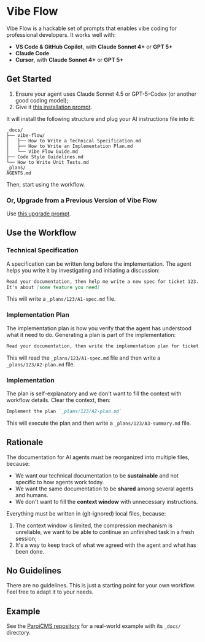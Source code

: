 # Vibe Flow

Vibe Flow is a hackable set of prompts that enables vibe coding for professional developers. It works well with:

- **VS Code & GitHub Copilot**, with **Claude Sonnet 4+** or **GPT 5+**
- **Claude Code**
- **Cursor**, with **Claude Sonnet 4+** or **GPT 5+**

## Get Started

1. Ensure your agent uses Claude Sonnet 4.5 or GPT-5-Codex (or another good coding model);
2. Give it [this installation prompt](https://raw.githubusercontent.com/paleo/vibe-flow/refs/heads/main/bootstrap.md).

It will install the following structure and plug your AI instructions file into it:

```text
_docs/
├── vibe-flow/
│   ├── How to Write a Technical Specification.md
│   ├── How to Write an Implementation Plan.md
│   └── Vibe Flow Guide.md
├── Code Style Guidelines.md
└── How to Write Unit Tests.md
_plans/
AGENTS.md
```

Then, start using the workflow.

### Or, Upgrade from a Previous Version of Vibe Flow

Use [this upgrade prompt](https://raw.githubusercontent.com/paleo/vibe-flow/refs/heads/main/upgrade/upgrade-to-vibe-flow.md).

## Use the Workflow

### Technical Specification

A specification can be written long before the implementation. The agent helps you write it by investigating and initiating a discussion:

```markdown
Read your documentation, then help me write a new spec for ticket 123.
It's about [some feature you need]
```

This will write a `_plans/123/A1-spec.md` file.

### Implementation Plan

The implementation plan is how you verify that the agent has understood what it need to do. Generating a plan is part of the implementation:

```markdown
Read your documentation, then write the implementation plan for ticket 123.
```

This will read the `_plans/123/A1-spec.md` file and then write a `_plans/123/A2-plan.md` file.

### Implementation

The plan is self-explanatory and we don't want to fill the context with workflow details. Clear the context, then:

```markdown
Implement the plan `_plans/123/A2-plan.md`
```

This will execute the plan and then write a `_plans/123/A3-summary.md` file.

## Rationale

The documentation for AI agents must be reorganized into multiple files, because:

- We want our technical documentation to be **sustainable** and not specific to how agents work today.
- We want the same documentation to be **shared** among several agents and humans.
- We don't want to fill the **context window** with unnecessary instructions.

Everything must be written in (git-ignored) local files, because:

1. The context window is limited, the compression mechanism is unreliable, we want to be able to continue an unfinished task in a fresh session;
2. It's a way to keep track of what we agreed with the agent and what has been done.

## No Guidelines

There are no guidelines. This is just a starting point for your own workflow. Feel free to adapt it to your needs.

## Example

See the [ParoiCMS repository](https://gitlab.com/paroi/opensource/paroicms/) for a real-world example with its `_docs/` directory.
